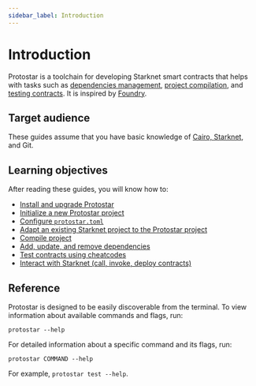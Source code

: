 ```yaml
---
sidebar_label: Introduction
---
```


# Introduction

Protostar is a toolchain for developing Starknet smart contracts that helps with tasks such as [dependencies management](06-dependencies-management.md), [project compilation](05-compiling.md), and [testing contracts](07-testing/README.md).
It is inspired by [Foundry](https://github.com/foundry-rs/foundry).

## Target audience
These guides assume that you have basic knowledge of [Cairo, Starknet](https://www.cairo-lang.org/docs/), and Git.

## Learning objectives

After reading these guides, you will know how to:
- [Install and upgrade Protostar](02-installation.md)
- [Initialize a new Protostar project](03-project-initialization.md)
- [Configure `protostar.toml`](03-project-initialization.md#protostartoml)
- [Adapt an existing Starknet project to the Protostar project](03-project-initialization.md#adapting-an-existing-project-to-the-protostar-project)
- [Compile project](05-compiling.md)
- [Add, update, and remove dependencies](06-dependencies-management.md)
- [Test contracts using cheatcodes](07-testing/README.md)
- [Interact with Starknet (call, invoke, deploy contracts)](09-interacting-with-starknet/README.md)

## Reference
Protostar is designed to be easily discoverable from the terminal.
To view information about available commands and flags, run:
```
protostar --help
```
For detailed information about a specific command and its flags, run:
```
protostar COMMAND --help
```
For example, `protostar test --help`.
